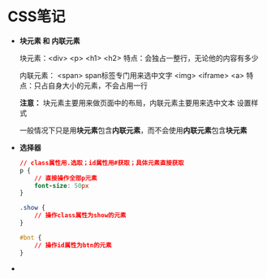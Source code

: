 # CSS笔记

- **块元素 和 内联元素**

  块元素：\<div> \<p> \<h1> \<h2>
  特点：会独占一整行，无论他的内容有多少

  内联元素：
  \<span> span标签专门用来选中文字
  \<img> \<iframe> \<a>
  特点：只占自身大小的元素，不会占用一行

  **注意：** 块元素主要用来做页面中的布局，内联元素主要用来选中文本 设置样式

  一般情况下只是用**块元素**包含**内联元素**，而不会使用**内联元素**包含**块元素**



- **选择器**

  ```css
  // class属性用.选取；id属性用#获取；具体元素直接获取
  p {			
      // 直接操作全部p元素
      font-size: 50px
  }
  
  .show {
      // 操作class属性为show的元素
  }
  
  #bnt {
      // 操作id属性为btn的元素
  }
  ```

  

- 